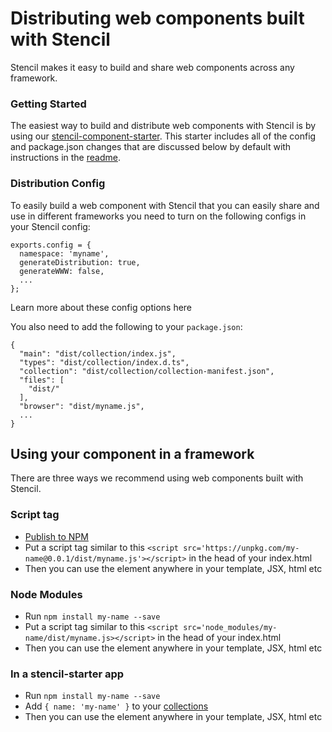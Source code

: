# Distributing web components built with Stencil

Stencil makes it easy to build and share web components across any framework.


### Getting Started

The easiest way to build and distribute web components with Stencil is by using our [stencil-component-starter](https://github.com/ionic-team/stencil-component-starter). This starter includes all of the config and package.json changes that are discussed below by default with instructions in the [readme](https://github.com/ionic-team/stencil-component-starter/blob/master/readme.md).


### Distribution Config

To easily build a web component with Stencil that you can easily share and use in different frameworks you need to turn on the following configs in your Stencil config:

```
exports.config = {
  namespace: 'myname',
  generateDistribution: true,
  generateWWW: false,
  ...
};
```

<stencil-route-link url="/docs/stencil-config" router="#router" custom="true">
  Learn more about these config options here
</stencil-route-link>


You also need to add the following to your `package.json`: 

```
{
  "main": "dist/collection/index.js",
  "types": "dist/collection/index.d.ts",
  "collection": "dist/collection/collection-manifest.json",
  "files": [
    "dist/"
  ],
  "browser": "dist/myname.js",
  ...
}
```

## Using your component in a framework

There are three ways we recommend using web components built with Stencil.

### Script tag

- [Publish to NPM](https://docs.npmjs.com/getting-started/publishing-npm-packages)
- Put a script tag similar to this `<script src='https://unpkg.com/my-name@0.0.1/dist/myname.js'></script>` in the head of your index.html
- Then you can use the element anywhere in your template, JSX, html etc

### Node Modules
- Run `npm install my-name --save`
- Put a script tag similar to this `<script src='node_modules/my-name/dist/myname.js></script>` in the head of your index.html
- Then you can use the element anywhere in your template, JSX, html etc

### In a stencil-starter app
- Run `npm install my-name --save`
- Add `{ name: 'my-name' }` to your [collections](https://github.com/ionic-team/stencil-starter/blob/master/stencil.config.js#L5)
- Then you can use the element anywhere in your template, JSX, html etc


